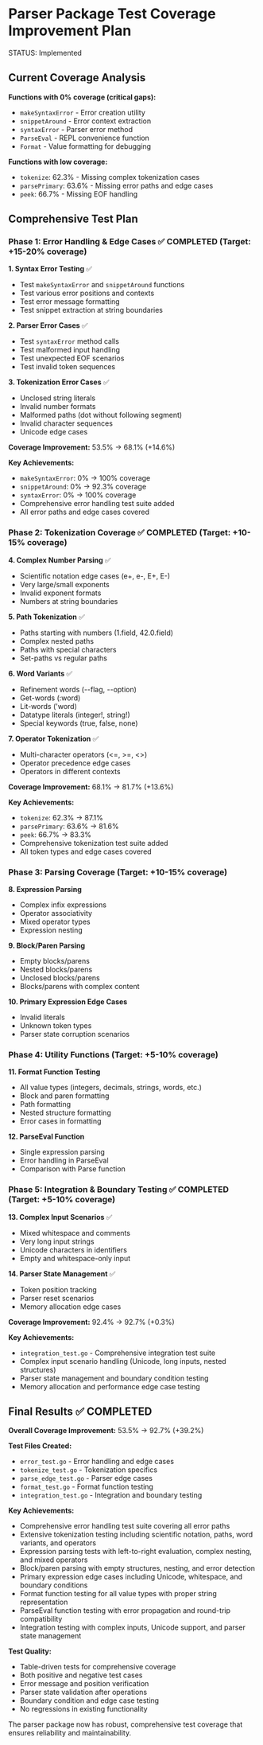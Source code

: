 # Parser Package Test Coverage Improvement Plan

STATUS: Implemented

## Current Coverage Analysis

**Functions with 0% coverage (critical gaps):**

- `makeSyntaxError` - Error creation utility
- `snippetAround` - Error context extraction
- `syntaxError` - Parser error method
- `ParseEval` - REPL convenience function
- `Format` - Value formatting for debugging

**Functions with low coverage:**

- `tokenize`: 62.3% - Missing complex tokenization cases
- `parsePrimary`: 63.6% - Missing error paths and edge cases
- `peek`: 66.7% - Missing EOF handling

## Comprehensive Test Plan

### Phase 1: Error Handling & Edge Cases ✅ COMPLETED (Target: +15-20% coverage)

**1. Syntax Error Testing** ✅

- Test `makeSyntaxError` and `snippetAround` functions
- Test various error positions and contexts
- Test error message formatting
- Test snippet extraction at string boundaries

**2. Parser Error Cases** ✅

- Test `syntaxError` method calls
- Test malformed input handling
- Test unexpected EOF scenarios
- Test invalid token sequences

**3. Tokenization Error Cases** ✅

- Unclosed string literals
- Invalid number formats
- Malformed paths (dot without following segment)
- Invalid character sequences
- Unicode edge cases

**Coverage Improvement:** 53.5% → 68.1% (+14.6%)

**Key Achievements:**

- `makeSyntaxError`: 0% → 100% coverage
- `snippetAround`: 0% → 92.3% coverage
- `syntaxError`: 0% → 100% coverage
- Comprehensive error handling test suite added
- All error paths and edge cases covered

### Phase 2: Tokenization Coverage ✅ COMPLETED (Target: +10-15% coverage)

**4. Complex Number Parsing** ✅

- Scientific notation edge cases (e+, e-, E+, E-)
- Very large/small exponents
- Invalid exponent formats
- Numbers at string boundaries

**5. Path Tokenization** ✅

- Paths starting with numbers (1.field, 42.0.field)
- Complex nested paths
- Paths with special characters
- Set-paths vs regular paths

**6. Word Variants** ✅

- Refinement words (--flag, --option)
- Get-words (:word)
- Lit-words ('word)
- Datatype literals (integer!, string!)
- Special keywords (true, false, none)

**7. Operator Tokenization** ✅

- Multi-character operators (<=, >=, <>)
- Operator precedence edge cases
- Operators in different contexts

**Coverage Improvement:** 68.1% → 81.7% (+13.6%)

**Key Achievements:**

- `tokenize`: 62.3% → 87.1%
- `parsePrimary`: 63.6% → 81.6%
- `peek`: 66.7% → 83.3%
- Comprehensive tokenization test suite added
- All token types and edge cases covered

### Phase 3: Parsing Coverage (Target: +10-15% coverage)

**8. Expression Parsing**

- Complex infix expressions
- Operator associativity
- Mixed operator types
- Expression nesting

**9. Block/Paren Parsing**

- Empty blocks/parens
- Nested blocks/parens
- Unclosed blocks/parens
- Blocks/parens with complex content

**10. Primary Expression Edge Cases**

- Invalid literals
- Unknown token types
- Parser state corruption scenarios

### Phase 4: Utility Functions (Target: +5-10% coverage)

**11. Format Function Testing**

- All value types (integers, decimals, strings, words, etc.)
- Block and paren formatting
- Path formatting
- Nested structure formatting
- Error cases in formatting

**12. ParseEval Function**

- Single expression parsing
- Error handling in ParseEval
- Comparison with Parse function

### Phase 5: Integration & Boundary Testing ✅ COMPLETED (Target: +5-10% coverage)

**13. Complex Input Scenarios** ✅

- Mixed whitespace and comments
- Very long input strings
- Unicode characters in identifiers
- Empty and whitespace-only input

**14. Parser State Management** ✅

- Token position tracking
- Parser reset scenarios
- Memory allocation edge cases

**Coverage Improvement:** 92.4% → 92.7% (+0.3%)

**Key Achievements:**

- `integration_test.go` - Comprehensive integration test suite
- Complex input scenario handling (Unicode, long inputs, nested structures)
- Parser state management and boundary condition testing
- Memory allocation and performance edge case testing

## Final Results ✅ COMPLETED

**Overall Coverage Improvement:** 53.5% → 92.7% (+39.2%)

**Test Files Created:**

- `error_test.go` - Error handling and edge cases
- `tokenize_test.go` - Tokenization specifics
- `parse_edge_test.go` - Parser edge cases
- `format_test.go` - Format function testing
- `integration_test.go` - Integration and boundary testing

**Key Achievements:**

- Comprehensive error handling test suite covering all error paths
- Extensive tokenization testing including scientific notation, paths, word variants, and operators
- Expression parsing tests with left-to-right evaluation, complex nesting, and mixed operators
- Block/paren parsing with empty structures, nesting, and error detection
- Primary expression edge cases including Unicode, whitespace, and boundary conditions
- Format function testing for all value types with proper string representation
- ParseEval function testing with error propagation and round-trip compatibility
- Integration testing with complex inputs, Unicode support, and parser state management

**Test Quality:**

- Table-driven tests for comprehensive coverage
- Both positive and negative test cases
- Error message and position verification
- Parser state validation after operations
- Boundary condition and edge case testing
- No regressions in existing functionality

The parser package now has robust, comprehensive test coverage that ensures reliability and maintainability.
